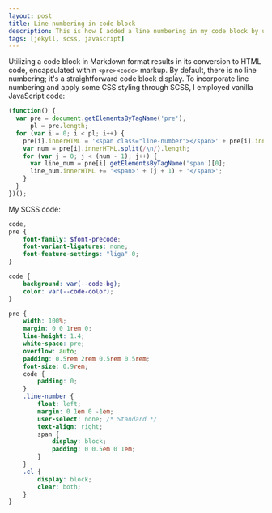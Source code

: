 ```yaml
---
layout: post
title: Line numbering in code block
description: This is how I added a line numbering in my code block by using a few lines of vanilla JavaScript and some SCSS for styling.
tags: [jekyll, scss, javascript]
---
```


Utilizing a code block in Markdown format results in its conversion to HTML code, encapsulated within `<pre><code>` markup. By default, there is no line numbering; it's a straightforward code block display. To incorporate line numbering and apply some CSS styling through SCSS, I employed vanilla JavaScript code:

```js
(function() {
  var pre = document.getElementsByTagName('pre'),
      pl = pre.length;
  for (var i = 0; i < pl; i++) {
    pre[i].innerHTML = '<span class="line-number"></span>' + pre[i].innerHTML + '<span class="cl"></span>';
    var num = pre[i].innerHTML.split(/\n/).length;
    for (var j = 0; j < (num - 1); j++) {
      var line_num = pre[i].getElementsByTagName('span')[0];
      line_num.innerHTML += '<span>' + (j + 1) + '</span>';
    }
  }
})();
```

My SCSS code:
```scss
code,
pre {
    font-family: $font-precode;
    font-variant-ligatures: none;
    font-feature-settings: "liga" 0;
}

code {
    background: var(--code-bg);
    color: var(--code-color);
}

pre {
    width: 100%;
    margin: 0 0 1rem 0;
    line-height: 1.4;
    white-space: pre;
    overflow: auto;
    padding: 0.5rem 2rem 0.5rem 0.5rem;
    font-size: 0.9rem;
    code {
        padding: 0;
    }
    .line-number {
        float: left;
        margin: 0 1em 0 -1em;
        user-select: none; /* Standard */
        text-align: right;
        span {
            display: block;
            padding: 0 0.5em 0 1em;
        }
    }
    .cl {
        display: block;
        clear: both;
    }
}
```